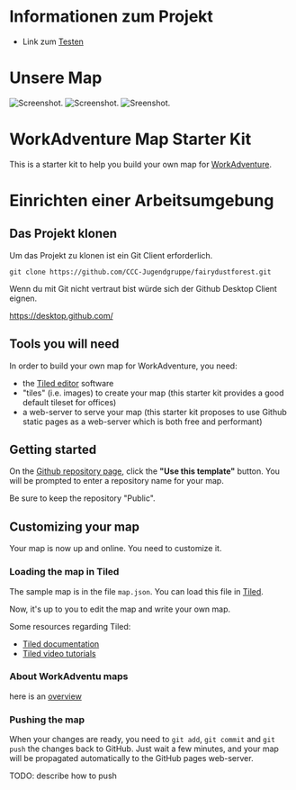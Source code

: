 # Informationen zum Projekt
- Link zum [Testen](https://ccc-jugendgruppe.github.io/fairydustforest/)
 

# Unsere Map
![Screenshot.](https://github.com/CCC-Jugendgruppe/fairydustforest/blob/master/docu/Keller.png)
![Screenshot.](https://github.com/CCC-Jugendgruppe/fairydustforest/blob/master/docu/neotopia.png)
![Sreenshot.](https://github.com/CCC-Jugendgruppe/fairydustforest/blob/master/docu/see.png)

# WorkAdventure Map Starter Kit

This is a starter kit to help you build your own map for [WorkAdventure](https://workadventu.re).


# Einrichten einer Arbeitsumgebung

## Das Projekt klonen

Um das Projekt zu klonen ist ein Git Client erforderlich.


`git clone https://github.com/CCC-Jugendgruppe/fairydustforest.git`

Wenn du mit Git nicht vertraut bist würde sich der Github Desktop Client eignen. 

https://desktop.github.com/


## Tools you will need

In order to build your own map for WorkAdventure, you need:

- the [Tiled editor](https://www.mapeditor.org/) software
- "tiles" (i.e. images) to create your map (this starter kit provides a good default tileset for offices)
- a web-server to serve your map (this starter kit proposes to use Github static pages as a web-server which is both free and performant)

## Getting started

On the [Github repository page](https://github.com/thecodingmachine/workadventure-map-starter-kit),
click the **"Use this template"** button. You will be prompted to enter a repository name for your map.


Be sure to keep the repository "Public".



## Customizing your map

Your map is now up and online. You need to customize it.



### Loading the map in Tiled

The sample map is in the file `map.json`.
You can load this file in [Tiled](https://www.mapeditor.org/).

Now, it's up to you to edit the map and write your own map.

Some resources regarding Tiled:

- [Tiled documentation](https://doc.mapeditor.org/en/stable/manual/introduction/)
- [Tiled video tutorials](https://www.gamefromscratch.com/post/2015/10/14/Tiled-Map-Editor-Tutorial-Series.aspx)

### About WorkAdventu maps

here is an [overview](https://howto.rc3.world/maps.html)

### Pushing the map

When your changes are ready, you need to `git add`, `git commit` and `git push` the changes back to GitHub.
Just wait a few minutes, and your map will be propagated automatically to the GitHub pages web-server.

TODO: describe how to push
